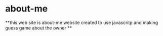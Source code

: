 # about-me
**this web site is about-me website created to use javascritp and making guess game about the owner **
